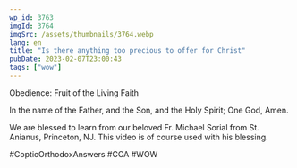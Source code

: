 ```yaml
---
wp_id: 3763
imgId: 3764
imgSrc: /assets/thumbnails/3764.webp
lang: en
title: "Is there anything too precious to offer for Christ"
pubDate: 2023-02-07T23:00:43
tags: ["wow"]
---
```


<!-- page: 6 -->

<p>Obedience: Fruit of the Living Faith</p>
<p>In the name of the Father, and the Son, and the Holy Spirit; One God, Amen.</p>
<p>We are blessed to learn from our beloved Fr. Michael Sorial from St. Anianus, Princeton, NJ. This video is of course used with his blessing.</p>
<p>#CopticOrthodoxAnswers #COA #WOW</p>
